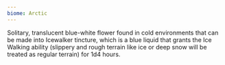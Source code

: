 ```yaml
---
biome: Arctic
---
```

Solitary, translucent blue-white flower found in cold environments that can be made into Icewalker tincture, which is a blue liquid that grants the Ice Walking ability (slippery and rough terrain like ice or deep snow will be treated as regular terrain) for 1d4 hours. 

